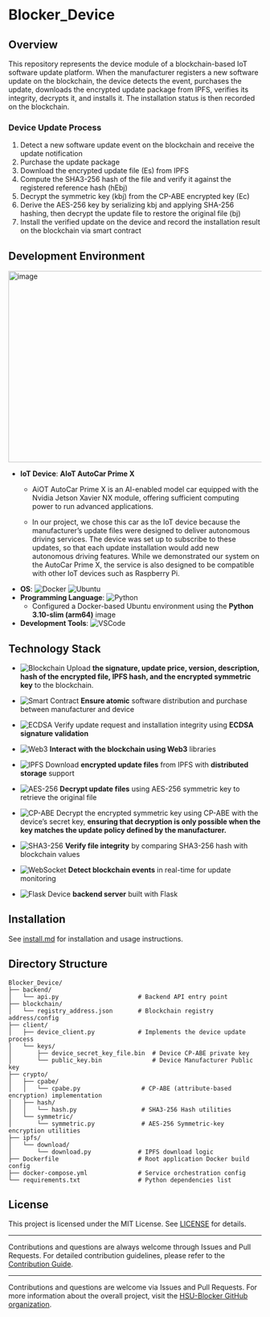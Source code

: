 # Blocker_Device  

## Overview  
This repository represents the device module of a blockchain-based IoT software update platform.
When the manufacturer registers a new software update on the blockchain, the device detects the event, purchases the update, downloads the encrypted update package from IPFS, verifies its integrity, decrypts it, and installs it. The installation status is then recorded on the blockchain.

### Device Update Process  
1. Detect a new software update event on the blockchain and receive the update notification
2. Purchase the update package
3. Download the encrypted update file (Es) from IPFS
4. Compute the SHA3-256 hash of the file and verify it against the registered reference hash (hEbj)
5. Decrypt the symmetric key (kbj) from the CP-ABE encrypted key (Ec)
6. Derive the AES-256 key by serializing kbj and applying SHA-256 hashing, then decrypt the update file to restore the original file (bj)
7. Install the verified update on the device and record the installation result on the blockchain via smart contract

## Development Environment  
<img width="742" height="380" alt="image" src="https://github.com/user-attachments/assets/8f67a5bd-9917-4593-90d0-11d954df52f7" />

- **IoT Device**: **AIoT AutoCar Prime X**
  - AiOT AutoCar Prime X is an AI-enabled model car equipped with the Nvidia Jetson Xavier NX module, offering sufficient computing power to run advanced applications.

  - In our project, we chose this car as the IoT device because the manufacturer’s update files were designed to deliver autonomous driving services. The device was set up to subscribe to these updates, so that each update installation would add new autonomous driving features. While we demonstrated our system on the AutoCar Prime X, the service is also designed to be compatible with other IoT devices such as Raspberry Pi.
- **OS**: ![Docker](https://img.shields.io/badge/Docker-2496ED?style=flat&logo=docker&logoColor=white)  ![Ubuntu](https://img.shields.io/badge/Ubuntu-E95420?style=flat&logo=ubuntu&logoColor=white)  
- **Programming Language**: ![Python](https://img.shields.io/badge/Python_3.10--slim_(arm64)-3776AB?style=flat&logo=python&logoColor=white)  
  - Configured a Docker-based Ubuntu environment using the **Python 3.10-slim (arm64)** image  
- **Development Tools**: ![VSCode](https://img.shields.io/badge/Visual_Studio_Code-007ACC?style=flat&logo=visualstudiocode&logoColor=white)  

## Technology Stack
- ![Blockchain](https://img.shields.io/badge/Blockchain-121D33?style=flat&logo=blockchaindotcom&logoColor=white)  Upload **the signature, update price, version, description, hash of the encrypted file, IPFS hash, and the encrypted symmetric key** to the blockchain.

- ![Smart Contract](https://img.shields.io/badge/Smart_Contract-2C3E50?style=flat&logo=ethereum&logoColor=white)  **Ensure atomic** software distribution and purchase between manufacturer and device 

- ![ECDSA](https://img.shields.io/badge/ECDSA_Signature-34495E?style=flat&logo=lock&logoColor=white)  Verify update request and installation integrity using **ECDSA signature validation**  

- ![Web3](https://img.shields.io/badge/Web3-F16822?style=flat&logo=web3dotjs&logoColor=white)  **Interact with the blockchain using Web3** libraries  

- ![IPFS](https://img.shields.io/badge/IPFS_File_Download-65C2CB?style=flat&logo=ipfs&logoColor=white)  Download **encrypted update files** from IPFS with **distributed storage** support  

- ![AES-256](https://img.shields.io/badge/AES--256_Decryption-006699?style=flat&logo=databricks&logoColor=white)  **Decrypt update files** using AES-256 symmetric key to retrieve the original file  

- ![CP-ABE](https://img.shields.io/badge/CP--ABE_Key_Management-6C3483?style=flat&logo=academia&logoColor=white)  Decrypt the encrypted symmetric key using CP-ABE with the device’s secret key, **ensuring that decryption is only possible when the key matches the update policy defined by the manufacturer.**

- ![SHA3-256](https://img.shields.io/badge/SHA3--256_Hash_Verification-117A65?style=flat&logo=datadog&logoColor=white)  **Verify file integrity** by comparing SHA3-256 hash with blockchain values  

- ![WebSocket](https://img.shields.io/badge/WebSocket_Event_Listener-008080?style=flat&logo=socketdotio&logoColor=white)  **Detect blockchain events** in real-time for update monitoring  

- ![Flask](https://img.shields.io/badge/Flask_Device_Backend-000000?style=flat&logo=flask&logoColor=white)  Device **backend server** built with Flask  

## Installation
See [install.md](./install.md) for installation and usage instructions.

## Directory Structure
```
Blocker_Device/
├── backend/
│   └── api.py                      # Backend API entry point
├── blockchain/
│   └── registry_address.json       # Blockchain registry address/config
├── client/
│   ├── device_client.py            # Implements the device update process
│   └── keys/
│       ├── device_secret_key_file.bin  # Device CP-ABE private key
│       └── public_key.bin              # Device Manufacturer Public key
├── crypto/
│   ├── cpabe/
│   │   └── cpabe.py                 # CP-ABE (attribute-based encryption) implementation
│   ├── hash/
│   │   └── hash.py                  # SHA3-256 Hash utilities
│   └── symmetric/
│       └── symmetric.py             # AES-256 Symmetric-key encryption utilities
├── ipfs/
│   └── download/
│       └── download.py             # IPFS download logic
├── Dockerfile                      # Root application Docker build config
├── docker-compose.yml              # Service orchestration config
└── requirements.txt                # Python dependencies list
```

## License

This project is licensed under the MIT License. See [LICENSE](./LICENSE) for details.

---

Contributions and questions are always welcome through Issues and Pull Requests.
For detailed contribution guidelines, please refer to the [Contribution Guide](https://github.com/HSU-Blocker/Blocker_Device?tab=contributing-ov-file).

---

Contributions and questions are welcome via Issues and Pull Requests.
For more information about the overall project, visit the [HSU-Blocker GitHub organization](https://github.com/HSU-Blocker).
